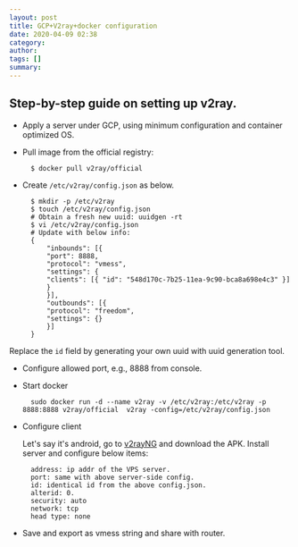 ```yaml
---
layout: post
title: GCP+V2ray+docker configuration 
date: 2020-04-09 02:38
category: 
author: 
tags: []
summary: 
---
```


## Step-by-step guide on setting up v2ray.

- Apply a server under GCP, using minimum configuration and container optimized OS. 
- Pull image from the official registry:    

        $ docker pull v2ray/official

- Create `/etc/v2ray/config.json` as below.


        $ mkdir -p /etc/v2ray
        $ touch /etc/v2ray/config.json
        # Obtain a fresh new uuid: uuidgen -rt
        $ vi /etc/v2ray/config.json
        # Update with below info:
        {
            "inbounds": [{
            "port": 8888,
            "protocol": "vmess",
            "settings": {
            "clients": [{ "id": "548d170c-7b25-11ea-9c90-bca8a698e4c3" }]
            }
            }],
            "outbounds": [{
            "protocol": "freedom",
            "settings": {}
            }]
        }

Replace the `id` field by generating your own uuid with uuid generation tool.

- Configure allowed port, e.g., 8888 from console. 

- Start docker
  
        sudo docker run -d --name v2ray -v /etc/v2ray:/etc/v2ray -p 8888:8888 v2ray/official  v2ray -config=/etc/v2ray/config.json

- Configure client
  
  Let's say it's android, go to [v2rayNG][V2rayNG] and download the APK.
  Install server and configure below items:

        address: ip addr of the VPS server.
        port: same with above server-side config.
        id: identical id from the above config.json.
        alterid: 0.
        security: auto
        network: tcp
        head type: none
  
  [v2rayNG]: https://github.com/2dust/v2rayNG/releases

- Save and export as vmess string and share with router.
